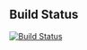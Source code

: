 ## Build Status

[![Build Status](https://travis-ci.org/itmplog/ci_test.svg?branch=master)](https://travis-ci.org/itmplog/ci_test)
